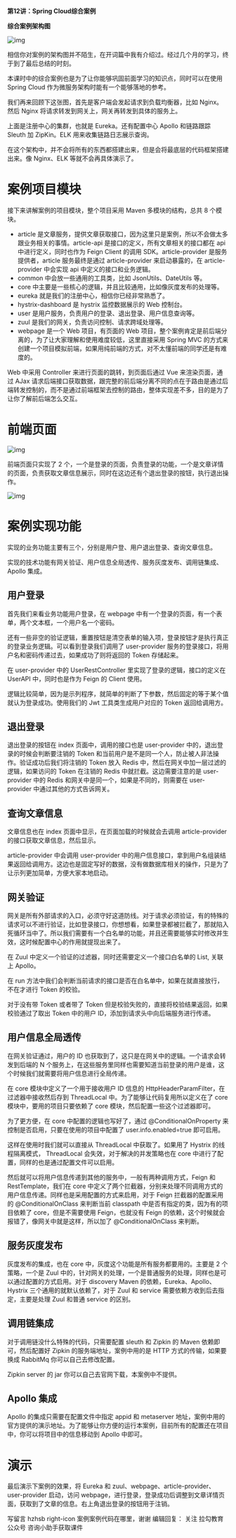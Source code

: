 **第12讲：Spring Cloud综合案例**

**综合案例架构图**

![img](https://s0.lgstatic.com/i/image3/M01/5B/C3/Cgq2xl4FtueASoM5AAGmhv1myEA094.png)

相信你对案例的架构图并不陌生，在开词篇中我有介绍过。经过几个月的学习，终于到了最后总结的时刻。



本课时中的综合案例也是为了让你能够巩固前面学习的知识点，同时可以在使用 Spring Cloud 作为微服务架构时能有一个能够落地的参考。



我们再来回顾下这张图，首先是客户端会发起请求到负载均衡器，比如 Nginx。然后 Nginx 将请求转发到网关上，网关再转发到具体的服务上。



上面是注册中心的集群，也就是 Eureka。还有配置中心 Apollo 和链路跟踪 Sleuth 加 ZipKin。ELK 用来收集链路日志展示查询。



在这个架构中，并不会将所有的东西都搭建出来，但是会将最底层的代码框架搭建出来。像 Nginx、ELK 等就不会再具体演示了。

# 案例项目模块

接下来讲解案例的项目模块，整个项目采用 Maven 多模块的结构，总共 8 个模块。

- article 是文章服务，提供文章获取接口，因为这里只是案例，所以不会做太多跟业务相关的事情。article-api 是接口的定义，所有文章相关的接口都在 api 中进行定义，同时也作为 Feign Client 的调用 SDK。article-provider 是服务提供者，article 服务最终是通过 article-provider 来启动暴露的，在 article-provider 中会实现 api 中定义的接口和业务逻辑。
- common 中会放一些通用的工具类，比如 JsonUtils、DateUtils 等。
- core 中主要是一些核心的逻辑，并且比较通用，比如像灰度发布的处理等。
- eureka 就是我们的注册中心，相信你已经非常熟悉了。
- hystrix-dashboard 是 hystrix 监控数据展示的 Web 控制台。
- user 是用户服务，负责用户的登录、退出登录、用户信息查询等。
- zuul 是我们的网关，负责访问控制、请求跨域处理等。
- webpage 是一个 Web 项目，有页面的 Web 项目，整个案例肯定是前后端分离的，为了让大家理解和使用难度较低，这里直接采用 Spring MVC 的方式来创建一个项目模拟前端，如果用纯前端的方式，对不太懂前端的同学还是有难度的。

Web 中采用 Controller 来进行页面的跳转，到页面后通过 Vue 来渲染页面，通过 AJax 请求后端接口获取数据，跟完整的前后端分离不同的点在于路由是通过后端转发控制的，而不是通过前端框架去控制的路由，整体实现差不多，目的是为了让你了解前后端怎么交互。

# 前端页面

![img](https://s0.lgstatic.com/i/image3/M01/5B/C4/Cgq2xl4Ft0aAWmS-AAC2vWrQ4iI669.png)

前端页面只实现了 2 个，一个是登录的页面，负责登录的功能，一个是文章详情的页面，负责获取文章信息展示，同时在这边还有个退出登录的按钮，执行退出操作。

![img](https://s0.lgstatic.com/i/image3/M01/5B/C3/CgpOIF4Ft3eAGS0tAADIucZkIG8403.png)

# 案例实现功能

实现的业务功能主要有三个，分别是用户登、用户退出登录、查询文章信息。



实现的技术功能有网关验证、用户信息全局透传、服务灰度发布、调用链集成、Apollo 集成。

## 用户登录

首先我们来看业务功能用户登录，在 webpage 中有一个登录的页面，有一个表单，两个文本框，一个用户名一个密码。



还有一些非空的验证逻辑，重置按钮是清空表单的输入项，登录按钮才是执行真正的登录业务逻辑。可以看到登录我们调用了 user-provider 服务的登录接口，将用户名和密码传递过去，如果成功了则将返回的 Token 存储起来。



在 user-provider 中的 UserRestController 里实现了登录的逻辑，接口的定义在 UserAPI 中，同时也是作为 Feign 的 Client 使用。



逻辑比较简单，因为是示列程序，就简单的判断了下参数，然后固定的等于某个值就认为登录成功。使用我们的 Jwt 工具类生成用户对应的 Token 返回给调用方。

## 退出登录

退出登录的按钮在 index 页面中，调用的接口也是 user-provider 中的，退出登录的时候会判断要注销的 Token 和当前用户是不是同一个人，防止被人非法操作。验证成功后我们将注销的 Token 放入 Redis 中，然后在网关中加一层过滤的逻辑，如果访问的 Token 在注销的 Redis 中就拦截。这边需要注意的是 user-provider 中的 Redis 和网关中是同一个，如果是不同的，则需要在 user-provider 中通过其他的方式告诉网关。

## 查询文章信息

文章信息也在 index 页面中显示，在页面加载的时候就会去调用 article-provider 的接口获取文章信息，然后显示。



article-provider 中会调用 user-provider 中的用户信息接口，拿到用户名组装结果返回给调用方。这边也是固定写好的数据，没有做数据库相关的操作，只是为了让示列更加简单，方便大家本地启动。

## 网关验证

网关是所有外部请求的入口，必须守好这道防线。对于请求必须验证，有的特殊的请求可以不进行验证，比如登录接口，你想想看，如果登录都被拦截了，那就陷入死循环当中了。所以我们需要有一个白名单的功能，并且还需要能够实时修改并生效，这时候配置中心的作用就提现出来了。



在 Zuul 中定义一个验证的过滤器，同时还需要定义一个接口白名单的 List, 关联上 Apollo。

在 run 方法中我们会判断当前请求的接口是否在白名单中，如果在就直接放行，不在才进行 Token 的校验。



对于没有带 Token 或者带了 Token 但是校验失败的，直接将校验结果返回，如果校验通过了取出 Token 中的用户 ID，添加到请求头中向后端服务进行传递。

## 用户信息全局透传

在网关验证通过，用户的 ID 也获取到了，这只是在网关中的逻辑。一个请求会转发到后端的 N 个服务上，在这些服务里同样也需要知道当前登录的用户是谁，这个时候我们就需要将用户信息进行全局传递。



在 core 模块中定义了一个用于接收用户 ID 信息的 HttpHeaderParamFilter，在过滤器中接收然后存到 ThreadLocal 中。为了能够让代码复用所以定义在了 core 模块中，要用的项目只要依赖了 core 模块，然后配置一些这个过滤器即可。



为了更方便，在 core 中配置的逻辑也写好了，通过 @ConditionalOnProperty 来控制是否启用，只要在使用的项目中配置了 user.info.enabled=true 即可启用。



这样在使用时我们就可以直接从 ThreadLocal 中获取了。如果用了 Hystrix 的线程隔离模式， ThreadLocal 会失效，对于解决的并发策略也在 core 中进行了配置，同样的也是通过配置文件可以启用。



然后就可以将用户信息传递到其他的服务中，一般有两种调用方式，Feign 和 RestTemplate，我们在 core 中定义了两个拦截器，分别来处理不同调用方式的用户信息传递。同样也是采用配置的方式来启用，对于 Feign 拦截器的配置采用的 @ConditionalOnClass 来判断当前 classpath 中是否有指定的类，因为有的项目依赖了 core，但是不需要使用 Feign，也就没有 Feign 的依赖，这个时候就会报错了，像网关中就是这样，所以加了 @ConditionalOnClass 来判断。

## 服务灰度发布

灰度发布的集成，也在 core 中，灰度这个功能是所有服务都要用的。主要是 2 个策略，一个是 Zuul 中的，针对网关的处理，一个是普通服务的处理，同样也是可以通过配置的方式启用。对于 discovery Maven 的依赖，Eureka、Apollo、Hystrix 三个通用的就默认依赖了，对于 Zuul 和 service 需要依赖方收到后去指定，主要是处理 Zuul 和普通 service 的区别。

## 调用链集成

对于调用链没什么特殊的代码，只需要配置 sleuth 和 Zipkin 的 Maven 依赖即可，然后配置好 Zipkin 的服务端地址，案例中用的是 HTTP 方式的传输，如果要换成 RabbitMq 你可以自己去修改配置。



Zipkin server 的 jar 你可以自己去官网下载，本案例中不提供。

## Apollo 集成

Apollo 的集成只需要在配置文件中指定 appid 和 metaserver 地址，案例中用的官方提供的演示地址。为了能够让你方便的运行本案例，目前所有的配置还在项目中，你可以将项目中的信息移动到 Apollo 中即可。

# 演示

最后演示下案例的效果，将 Eureka 和 zuul、webpage、article-provider、user-provider 启动，访问 webpage，进行登录，登录成功后调整到文章详情页面，获取到了文章的信息。右上角退出登录的按钮用于注销。



写留言
hzhsb
right-icon
案例案例代码在哪里，谢谢
编辑回复： 关注 拉勾教育 公众号 咨询小助手获取课件